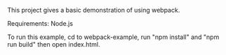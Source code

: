 This project gives a basic demonstration of using webpack.

Requirements:
    Node.js

To run this example, cd to webpack-example, run "npm install" and "npm run build" then open index.html.
